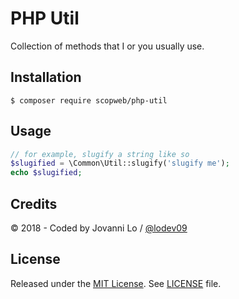 PHP Util
============================

Collection of methods that I or you usually use.

## Installation
```term
$ composer require scopweb/php-util
```

## Usage
```php
// for example, slugify a string like so
$slugified = \Common\Util::slugify('slugify me');
echo $slugified;
```

## Credits
&copy; 2018 - Coded by Jovanni Lo / [@lodev09](http://twitter.com/lodev09)

## License
Released under the [MIT License](http://opensource.org/licenses/MIT).
See [LICENSE](LICENSE) file.
